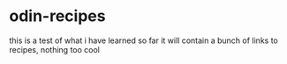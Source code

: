 # odin-recipes

this is a test of what i have learned so far
it will contain a bunch of links to recipes, nothing too cool